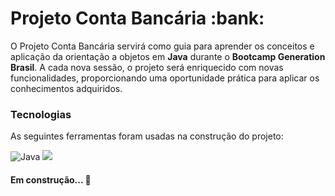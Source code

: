 <h1>Projeto Conta Bancária :bank:</h1>
<p>O Projeto Conta Bancária servirá como guia para aprender os conceitos e aplicação da orientação a objetos em <b>Java</b> durante o <b>Bootcamp Generation Brasil</b>. 
  A cada nova sessão, o projeto será enriquecido com novas funcionalidades, proporcionando uma oportunidade prática para aplicar os conhecimentos adquiridos.</p>

<h3>Tecnologias</h3>
<p>As seguintes ferramentas foram usadas na construção do projeto:</p>
<div><img alt = "Java" src = "https://img.shields.io/badge/Java-ED8B00?style=for-the-badge&logo=openjdk&logoColor=white">  
<img src = "https://img.shields.io/badge/Eclipse-2C2255?style=for-the-badge&logo=eclipse&logoColor=white"></div>

<h4 >Em construção...  🚧</h4>
